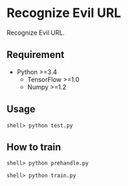 # Recognize Evil URL

Recognize Evil URL. 


## Requirement ##

- Python >=3.4
  - TensorFlow >=1.0
  - Numpy >=1.2


## Usage ##

`shell> python test.py`


## How to train ##

`shell> python prehandle.py`

`shell> python train.py`
